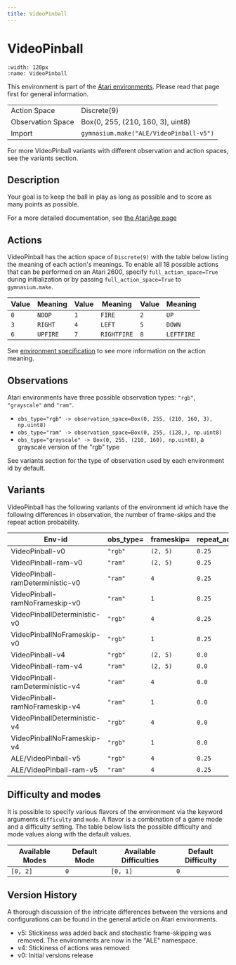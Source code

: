 ```yaml
---
title: VideoPinball
---
```


# VideoPinball

```{figure} ../_static/videos/environments/video_pinball.gif
:width: 120px
:name: VideoPinball
```

This environment is part of the <a href='..'>Atari environments</a>. Please read that page first for general information.

|   |   |
|---|---|
| Action Space | Discrete(9) |
| Observation Space | Box(0, 255, (210, 160, 3), uint8) |
| Import | `gymnasium.make("ALE/VideoPinball-v5")` |

For more VideoPinball variants with different observation and action spaces, see the variants section.

## Description

Your goal is to keep the ball in play as long as possible and to score as many points as possible.

For a more detailed documentation, see [the AtariAge page](https://atariage.com/manual_html_page.php?SoftwareLabelID=588)

## Actions

VideoPinball has the action space of `Discrete(9)` with the table below listing the meaning of each action's meanings.
To enable all 18 possible actions that can be performed on an Atari 2600, specify `full_action_space=True` during
initialization or by passing `full_action_space=True` to `gymnasium.make`.

| Value   | Meaning   | Value   | Meaning     | Value   | Meaning    |
|---------|-----------|---------|-------------|---------|------------|
| `0`     | `NOOP`    | `1`     | `FIRE`      | `2`     | `UP`       |
| `3`     | `RIGHT`   | `4`     | `LEFT`      | `5`     | `DOWN`     |
| `6`     | `UPFIRE`  | `7`     | `RIGHTFIRE` | `8`     | `LEFTFIRE` |

See [environment specification](../env-spec) to see more information on the action meaning.

## Observations

Atari environments have three possible observation types: `"rgb"`, `"grayscale"` and `"ram"`.

- `obs_type="rgb" -> observation_space=Box(0, 255, (210, 160, 3), np.uint8)`
- `obs_type="ram" -> observation_space=Box(0, 255, (128,), np.uint8)`
- `obs_type="grayscale" -> Box(0, 255, (210, 160), np.uint8)`, a grayscale version of the "rgb" type

See variants section for the type of observation used by each environment id by default.


## Variants

VideoPinball has the following variants of the environment id which have the following differences in observation,
the number of frame-skips and the repeat action probability.

| Env-id                           | obs_type=   | frameskip=   | repeat_action_probability=   |
|----------------------------------|-------------|--------------|------------------------------|
| VideoPinball-v0                  | `"rgb"`     | `(2, 5)`     | `0.25`                       |
| VideoPinball-ram-v0              | `"ram"`     | `(2, 5)`     | `0.25`                       |
| VideoPinball-ramDeterministic-v0 | `"ram"`     | `4`          | `0.25`                       |
| VideoPinball-ramNoFrameskip-v0   | `"ram"`     | `1`          | `0.25`                       |
| VideoPinballDeterministic-v0     | `"rgb"`     | `4`          | `0.25`                       |
| VideoPinballNoFrameskip-v0       | `"rgb"`     | `1`          | `0.25`                       |
| VideoPinball-v4                  | `"rgb"`     | `(2, 5)`     | `0.0`                        |
| VideoPinball-ram-v4              | `"ram"`     | `(2, 5)`     | `0.0`                        |
| VideoPinball-ramDeterministic-v4 | `"ram"`     | `4`          | `0.0`                        |
| VideoPinball-ramNoFrameskip-v4   | `"ram"`     | `1`          | `0.0`                        |
| VideoPinballDeterministic-v4     | `"rgb"`     | `4`          | `0.0`                        |
| VideoPinballNoFrameskip-v4       | `"rgb"`     | `1`          | `0.0`                        |
| ALE/VideoPinball-v5              | `"rgb"`     | `4`          | `0.25`                       |
| ALE/VideoPinball-ram-v5          | `"ram"`     | `4`          | `0.25`                       |

## Difficulty and modes

It is possible to specify various flavors of the environment via the keyword arguments `difficulty` and `mode`.
A flavor is a combination of a game mode and a difficulty setting. The table below lists the possible difficulty and mode values
along with the default values.

| Available Modes   | Default Mode   | Available Difficulties   | Default Difficulty   |
|-------------------|----------------|--------------------------|----------------------|
| `[0, 2]`          | `0`            | `[0, 1]`                 | `0`                  |

## Version History

A thorough discussion of the intricate differences between the versions and configurations can be found in the general article on Atari environments.

* v5: Stickiness was added back and stochastic frame-skipping was removed. The environments are now in the "ALE" namespace.
* v4: Stickiness of actions was removed
* v0: Initial versions release
